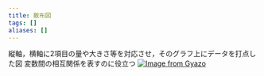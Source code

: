 ```yaml
---
title: 散布図
tags: []
aliases: []
---
```

縦軸，横軸に2項目の量や大きさ等を対応させ，そのグラフ上にデータを打点した図
変数間の相互関係を表すのに役立つ
[![Image from Gyazo](https://i.gyazo.com/3ccd542a7372d7c4ce194d14e70731c5.png)](https://gyazo.com/3ccd542a7372d7c4ce194d14e70731c5)